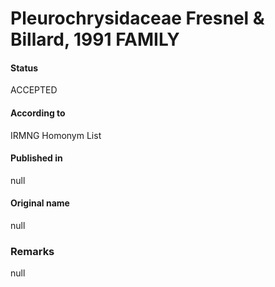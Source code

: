 Pleurochrysidaceae Fresnel & Billard, 1991 FAMILY
=======

#### Status
ACCEPTED

#### According to
IRMNG Homonym List

#### Published in
null

#### Original name
null

### Remarks
null